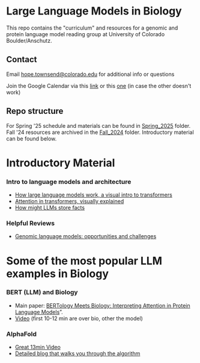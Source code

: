 # Large Language Models in Biology

This repo contains the "curriculum" and resources for a genomic and protein language model reading group at University of Colorado Boulder/Anschutz.

## Contact
Email hope.townsend@colorado.edu for additional info or questions

Join the Google Calendar via this [link](https://calendar.google.com/calendar/u/0?cid=Y185YWYxMzJlNTEwZmQ1Yjg3MjgwNGUyM2E0MWI3M2YzZDdmMDIxODdjYzZhMDJmMmQyOTBjZWZiYmVhNzM4NTViQGdyb3VwLmNhbGVuZGFyLmdvb2dsZS5jb20) or this [one](https://calendar.google.com/calendar/embed?src=c_9af132e510fd5b872804e23a41b73f3d7f02187cc6a02f2d290cefbbea73855b%40group.calendar.google.com&ctz=America%2FDenver) (in case the other doesn't work)

## Repo structure
For Spring '25 schedule and materials can be found in [Spring_2025](https://github.com/sterrettJD/gpLM-reading-group/tree/main/Spring_2025) folder. Fall '24 resources are archived in the [Fall_2024](https://github.com/sterrettJD/gpLM-reading-group/tree/main/Fall_2024) folder. Introductory material can be found below.

# Introductory Material
### Intro to language models and architecture 
* [How large language models work, a visual intro to transformers](https://youtu.be/wjZofJX0v4M)
* [Attention in transformers, visually explained](https://youtu.be/eMlx5fFNoYc)
* [How might LLMs store facts](https://youtu.be/9-Jl0dxWQs8)
### Helpful Reviews
* [Genomic language models: opportunities and challenges](https://arxiv.org/html/2407.11435v1)

# Some of the most popular LLM examples in Biology
### BERT (LLM) and Biology
* Main paper: [BERTology Meets Biology: Interpreting Attention in Protein Language Models](https://arxiv.org/abs/2006.15222)”.
* [Video](https://youtu.be/q6Kyvy1zLwQ) (first 10-12 min are over bio, other the model)

### AlphaFold
* [Great 13min Video](https://www.youtube.com/watch?v=3gSy_yN9YBo)
* [Detailed blog that walks you through the algorithm](https://www.uvio.bio/alphafold-architecture/)


